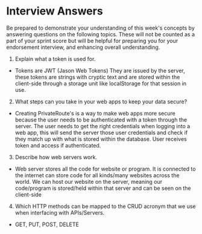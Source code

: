 # Interview Answers

Be prepared to demonstrate your understanding of this week's concepts by answering questions on the following topics. These will not be counted as a part of your sprint score but will be helpful for preparing you for your endorsement interview, and enhancing overall understanding.

1. Explain what a token is used for.

- Tokens are JWT (Jason Web Tokens) They are issued by the server, these tokens are strings with cryptic text and are stored within the client-side through a storage unit like localStorage for that session in use.

2. What steps can you take in your web apps to keep your data secure?

- Creating PrivateRoute's is a way to make web apps more secure because the user needs to be authenticated with a token through the server. The user needs to get the right credentials when logging into a web app, this will send the server those user credentials and check if they match up with what is stored within the database. User receives token and access if authenticated.

3. Describe how web servers work.

- Web server stores all the code for website or program. It is connected to the internet can store code for all kinds/many websites across the world. We can host our website on the server, meaning our code/program is stored/held within that server and can be seen on the client-side

4. Which HTTP methods can be mapped to the CRUD acronym that we use when interfacing with APIs/Servers.

- GET, PUT, POST, DELETE
